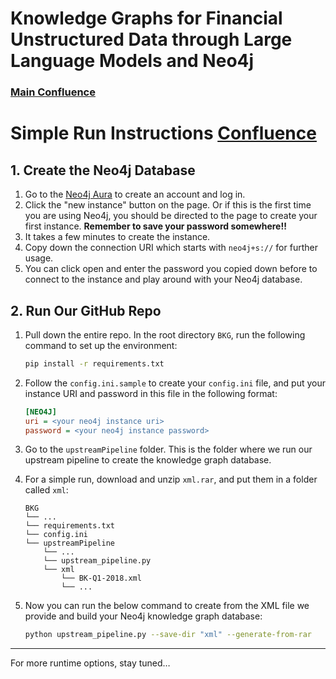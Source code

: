 # Knowledge Graphs for Financial Unstructured Data through Large Language Models and Neo4j

### [Main Confluence](https://nyu-tmi-capstone.atlassian.net/wiki/spaces/SD/overview)

# Simple Run Instructions [Confluence](https://capstone-jira-confluence.atlassian.net/wiki/spaces/SD/pages/69468161/How+to+build+the+database+with+the+xml+file+we+provide)

## 1. Create the Neo4j Database

1. Go to the [Neo4j Aura](https://neo4j.com/aura/) to create an account and log in.
2. Click the "new instance" button on the page. Or if this is the first time you are using Neo4j, you should be directed to the page to create your first instance. **Remember to save your password somewhere!!**
3. It takes a few minutes to create the instance.
4. Copy down the connection URI which starts with `neo4j+s://` for further usage.
5. You can click open and enter the password you copied down before to connect to the instance and play around with your Neo4j database.

## 2. Run Our GitHub Repo

1. Pull down the entire repo. In the root directory `BKG`, run the following command to set up the environment:

   ```bash
   pip install -r requirements.txt
   ```

2. Follow the `config.ini.sample` to create your `config.ini` file, and put your instance URI and password in this file in the following format:

   ```ini
   [NEO4J]
   uri = <your neo4j instance uri>
   password = <your neo4j instance password>
   ```

3. Go to the `upstreamPipeline` folder. This is the folder where we run our upstream pipeline to create the knowledge graph database.

4. For a simple run, download and unzip `xml.rar`, and put them in a folder called `xml`:

   ```
   BKG
   └── ...
   └── requirements.txt
   └── config.ini
   └── upstreamPipeline
       └── ...
       └── upstream_pipeline.py
       └── xml
           └── BK-Q1-2018.xml
           └── ...
   ```

5. Now you can run the below command to create from the XML file we provide and build your Neo4j knowledge graph database:

   ```bash
   python upstream_pipeline.py --save-dir "xml" --generate-from-rar
   ```

---
For more runtime options, stay tuned…
